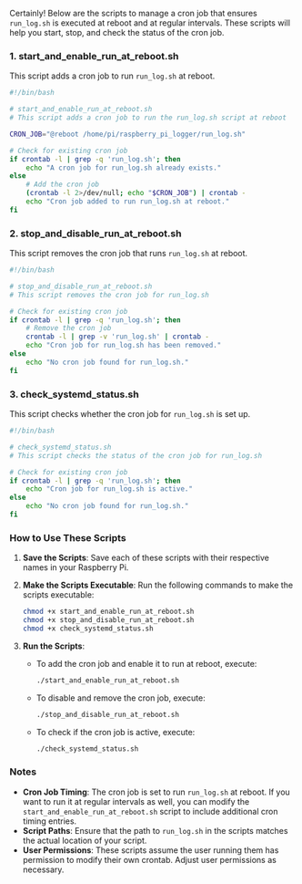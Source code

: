 Certainly! Below are the scripts to manage a cron job that ensures `run_log.sh` is executed at reboot and at regular intervals. These scripts will help you start, stop, and check the status of the cron job.

### 1. start_and_enable_run_at_reboot.sh

This script adds a cron job to run `run_log.sh` at reboot.

```bash
#!/bin/bash

# start_and_enable_run_at_reboot.sh
# This script adds a cron job to run the run_log.sh script at reboot

CRON_JOB="@reboot /home/pi/raspberry_pi_logger/run_log.sh"

# Check for existing cron job
if crontab -l | grep -q 'run_log.sh'; then
    echo "A cron job for run_log.sh already exists."
else
    # Add the cron job
    (crontab -l 2>/dev/null; echo "$CRON_JOB") | crontab -
    echo "Cron job added to run run_log.sh at reboot."
fi
```

### 2. stop_and_disable_run_at_reboot.sh

This script removes the cron job that runs `run_log.sh` at reboot.

```bash
#!/bin/bash

# stop_and_disable_run_at_reboot.sh
# This script removes the cron job for run_log.sh

# Check for existing cron job
if crontab -l | grep -q 'run_log.sh'; then
    # Remove the cron job
    crontab -l | grep -v 'run_log.sh' | crontab -
    echo "Cron job for run_log.sh has been removed."
else
    echo "No cron job found for run_log.sh."
fi
```

### 3. check_systemd_status.sh

This script checks whether the cron job for `run_log.sh` is set up.

```bash
#!/bin/bash

# check_systemd_status.sh
# This script checks the status of the cron job for run_log.sh

# Check for existing cron job
if crontab -l | grep -q 'run_log.sh'; then
    echo "Cron job for run_log.sh is active."
else
    echo "No cron job found for run_log.sh."
fi
```

### How to Use These Scripts

1. **Save the Scripts**: Save each of these scripts with their respective names in your Raspberry Pi.

2. **Make the Scripts Executable**: Run the following commands to make the scripts executable:

   ```bash
   chmod +x start_and_enable_run_at_reboot.sh
   chmod +x stop_and_disable_run_at_reboot.sh
   chmod +x check_systemd_status.sh
   ```

3. **Run the Scripts**:
   - To add the cron job and enable it to run at reboot, execute:
     ```bash
     ./start_and_enable_run_at_reboot.sh
     ```
   - To disable and remove the cron job, execute:
     ```bash
     ./stop_and_disable_run_at_reboot.sh
     ```
   - To check if the cron job is active, execute:
     ```bash
     ./check_systemd_status.sh
     ```

### Notes

- **Cron Job Timing**: The cron job is set to run `run_log.sh` at reboot. If you want to run it at regular intervals as well, you can modify the `start_and_enable_run_at_reboot.sh` script to include additional cron timing entries.
- **Script Paths**: Ensure that the path to `run_log.sh` in the scripts matches the actual location of your script.
- **User Permissions**: These scripts assume the user running them has permission to modify their own crontab. Adjust user permissions as necessary.